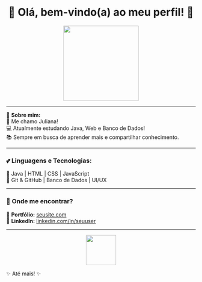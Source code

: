 <h1 align="center"> 🌸 Olá, bem-vindo(a) ao meu perfil! 🌸 </h1>

<p align="center">
  <img src="https://media.giphy.com/media/v1.Y2lkPTc5MGI3NjExeXRrbTh2eDRlNjl5eDh3bTBlcG1sdG41YjA3NnI0ZjFhdHZyYXdxMSZlcD12MV9naWZzX3NlYXJjaCZjdD1n/MPm7f6vUoE3PPlJm13/giphy.gif" width="200px">
</p>

---

💖 **Sobre mim:**  
🌸 Me chamo Juliana!  
💻 Atualmente estudando Java, Web e Banco de Dados!  
📚 Sempre em busca de aprender mais e compartilhar conhecimento.  

---

### 💕 **Linguagens e Tecnologias:**  
🌷 Java | HTML | CSS | JavaScript  
🌷 Git & GitHub | Banco de Dados | UI/UX  

---

### 🎀 **Onde me encontrar?**  
📌 **Portfólio:** [seusite.com](https://seusite.com)  
📌 **LinkedIn:** [linkedin.com/in/seuuser](https://linkedin.com/in/seuuser)  

---

<p align="center">
  <img src="https://media.giphy.com/media/v1.Y2lkPTc5MGI3NjExbXZtbndhOXhmYmhobTVvZGhuMGpmMG9jMjdsaG0xOXN2MWtqc29ldCZlcD12MV9naWZzX3NlYXJjaCZjdD1n/VbnUQpnihPSIgIXuZv/giphy.gif" width="80px">
</p>

✨ Até mais! ✨
